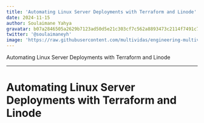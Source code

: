 ```yaml
---
title: 'Automating Linux Server Deployments with Terraform and Linode'
date: 2024-11-15
author: Soulaimane Yahya
gravatar: b07a2846505a2629b7123ad50d5e21c303cf7c562a8893473c2114f7491c7796
twitter: '@soulaimaneyh'
image: 'https://raw.githubusercontent.com/multividas/engineering-multividas/main/thumbnails/terraform.png'
---
```


Automating Linux Server Deployments with Terraform and Linode

---

# Automating Linux Server Deployments with Terraform and Linode
